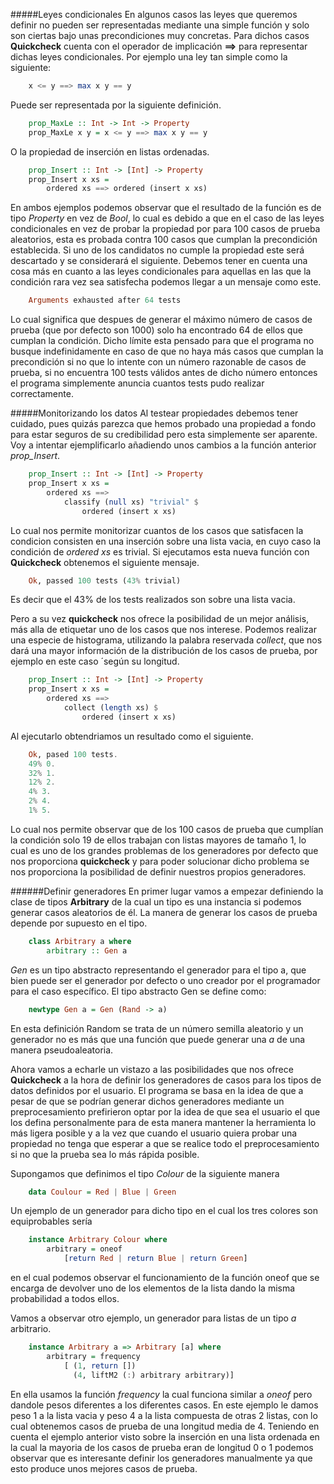 #####Leyes condicionales
En algunos casos las leyes que queremos definir no pueden ser representadas mediante una simple función y solo son ciertas bajo unas precondiciones muy concretas. Para dichos casos **Quickcheck** cuenta con el operador de implicación **==>** para representar dichas leyes condicionales.
Por ejemplo una ley tan simple como la siguiente:
```haskell
	x <= y ==> max x y == y
```
Puede ser representada por la siguiente definición.
```haskell
	prop_MaxLe :: Int -> Int -> Property
	prop_MaxLe x y = x <= y ==> max x y == y
```
O la propiedad de inserción en listas ordenadas.
```haskell
	prop_Insert :: Int -> [Int] -> Property
	prop_Insert x xs =
		ordered xs ==> ordered (insert x xs)
```

En ambos ejemplos podemos observar que el resultado de la función es de tipo *Property* en vez de *Bool*, lo cual es debido a que en el caso de las leyes condicionales en vez de probar la propiedad por para 100 casos de prueba aleatorios, esta es probada contra 100 casos que cumplan la precondición establecida. Si uno de los candidatos no cumple la propiedad este será descartado y se considerará el siguiente.
Debemos tener en cuenta una cosa más en cuanto a las leyes condicionales para aquellas en las que la condición rara vez sea satisfecha podemos llegar a un mensaje como este.
```haskell
	Arguments exhausted after 64 tests
```

Lo cual significa que despues de generar el máximo número de casos de prueba (que por defecto son 1000) solo ha encontrado 64 de ellos que cumplan la condición. Dicho límite esta pensado para que el programa no busque indefinidamente en caso de que no haya más casos que cumplan la precondición si no que lo intente con un número razonable de casos de prueba, si no encuentra 100 tests válidos antes de dicho número entonces el programa simplemente anuncia cuantos tests pudo realizar correctamente.

#####Monitorizando los datos
Al testear propiedades debemos tener cuidado, pues quizás parezca que hemos probado una propiedad a fondo para estar seguros de su credibilidad pero esta simplemente ser aparente. Voy a intentar ejemplificarlo añadiendo unos cambios a la función anterior *prop_Insert*.
```haskell
	prop_Insert :: Int -> [Int] -> Property
	prop_Insert x xs =
		ordered xs ==>
			classify (null xs) "trivial" $
				ordered (insert x xs)
```
Lo cual nos permite monitorizar cuantos de los casos que satisfacen la condicion consisten en una inserción sobre una lista vacia, en cuyo caso la condición de *ordered xs* es trivial.
Si ejecutamos esta nueva función con **Quickcheck** obtenemos el siguiente mensaje.
```haskell
	Ok, passed 100 tests (43% trivial)
```
Es decir que el 43% de los tests realizados son sobre una lista vacia.

Pero a su vez **quickcheck** nos ofrece la posibilidad de un mejor análisis, más alla de etiquetar uno de los casos que nos interese. Podemos realizar una especie de histograma, utilizando la palabra reservada *collect*, que nos dará una mayor información de la distribución de los casos de prueba, por ejemplo en este caso ´según su longitud.
```haskell
	prop_Insert :: Int -> [Int] -> Property
	prop_Insert x xs =
		ordered xs ==>
			collect (length xs) $
				ordered (insert x xs)
```
Al ejecutarlo obtendriamos un resultado como el siguiente.
```haskell
	Ok, pased 100 tests.
	49% 0.
	32% 1.
	12% 2.
	4% 3.
	2% 4.
	1% 5.
```
Lo cual nos permite observar que de los 100 casos de prueba que cumplían la condición solo 19 de ellos trabajan con listas mayores de tamaño 1, lo cual es uno de los grandes problemas de los generadores por defecto que nos proporciona **quickcheck** y para poder solucionar dicho problema se nos proporciona la posibilidad de definir nuestros propios generadores.

######Definir generadores
En primer lugar vamos a empezar definiendo la clase de tipos **Arbitrary** de la cual un tipo es una instancia si podemos generar casos aleatorios de él. La manera de generar los casos de prueba depende por supuesto en el tipo.
```haskell
	class Arbitrary a where
		arbitrary :: Gen a
```

*Gen*  es un tipo abstracto representando el generador para el tipo a, que bien puede ser el generador por defecto o uno creador por el programador para el caso específico. El tipo abstracto Gen  se define como:
```haskell
	newtype Gen a = Gen (Rand -> a)
```
En esta definición Random se trata de un número semilla aleatorio y un generador no es más que una función que puede generar una *a* de una manera pseudoaleatoria.

Ahora vamos a echarle un vistazo a las posibilidades que nos ofrece **Quickcheck** a la hora de definir los generadores de casos para los tipos de datos definidos por el usuario. El programa se basa en la idea de que a pesar de que se podrían generar dichos generadores mediante un preprocesamiento prefirieron optar por la idea de que sea el usuario el que los defina personalmente para de esta manera mantener la herramienta lo más ligera posible y a la vez que cuando el usuario quiera probar una propiedad no tenga que esperar a que se realice todo el preprocesamiento si no que la prueba sea lo más rápida posible.

Supongamos que definimos el tipo *Colour* de la siguiente manera
```haskell
	data Coulour = Red | Blue | Green
```
Un ejemplo de un generador para dicho tipo en el cual los tres colores son equiprobables sería
```haskell
	instance Arbitrary Colour where
		arbitrary = oneof
			[return Red | return Blue | return Green]
```
en el cual podemos observar el funcionamiento de la función oneof que se encarga de devolver uno de los elementos de la lista dando la misma probabilidad a todos ellos.

Vamos a observar otro ejemplo, un generador para listas de un tipo *a* arbitrario.
```haskell
	instance Arbitrary a => Arbitrary [a] where
		arbitrary = frequency
			[ (1, return [])
			  (4, liftM2 (:) arbitrary arbitrary)]
```
En ella usamos la función *frequency* la cual funciona similar a *oneof* pero dandole pesos diferentes a los diferentes casos. En este ejemplo le damos peso 1 a la lista vacia y peso 4 a la lista compuesta de otras 2 listas, con lo cual obtenemos casos de prueba de una longitud media de 4. Teniendo en cuenta el ejemplo anterior visto sobre la inserción en una lista ordenada en la cual la mayoria de los casos de prueba eran de longitud 0 o 1 podemos observar que es interesante definir los generadores manualmente ya que esto produce unos mejores casos de prueba.

